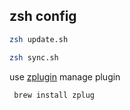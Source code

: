 

## zsh config

``` bash
zsh update.sh
```

``` bash
zsh sync.sh
````



use [zplugin](https://github.com/zplug/zplugn) manage plugin

```
 brew install zplug
 ```


